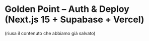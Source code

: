 ﻿# Golden Point – Auth & Deploy (Next.js 15 + Supabase + Vercel)
(riusa il contenuto che abbiamo già salvato)
